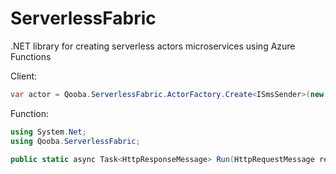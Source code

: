 # ServerlessFabric
.NET library for creating serverless actors microservices using Azure Functions

Client:

```csharp
var actor = Qooba.ServerlessFabric.ActorFactory.Create<ISmsSender>(new Uri("https://{myFunction}.azurewebsites.net/api/{myFunctionName}"));
```

Function:

```csharp
using System.Net;
using Qooba.ServerlessFabric;

public static async Task<HttpResponseMessage> Run(HttpRequestMessage req, TraceWriter log) => await ActorService<IMyActorInterface>.Create(req, () => new MyActorImplementation());
```

